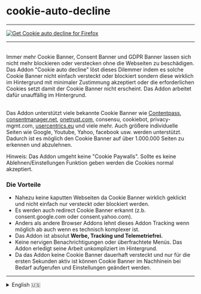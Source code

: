 # cookie-auto-decline

***

<a href="https://addons.mozilla.org/de/firefox/addon/cookie-auto-decline/"><img src="https://user-images.githubusercontent.com/585534/107280546-7b9b2a00-6a26-11eb-8f9f-f95932f4bfec.png" alt="Get Cookie auto decline for Firefox"></a>

***

  <br>
Immer mehr Cookie Banner, Consent Banner und GDPR Banner lassen sich nicht mehr blockieren oder verstecken ohne die Webseiten zu beschädigen. Das Addon "Cookie auto decline" löst dieses Dilemmer indem es solche Cookie Banner nicht einfach versteckt oder blockiert sondern diese wirklich im Hintergrund mit minimaler Zustimmung akzeptiert oder die erforderlichen Cookies setzt damit der Cookie Banner nicht erscheint. Das Addon arbeitet dafür unauffällig im Hintergrund.<br><br>

Das Addon unterstützt viele bekannte Cookie Banner wie [Contentpass](https://www.contentpass.net/de), [consentmanager.net](https://www.consentmanager.net/), [onetrust.com](https://www.onetrust.com/), consensu, cookiebot, privacy-mgmt.com, [usercentrics.eu](https://usercentrics.com/) und viele mehr. Auch größere individuelle Seiten wie Google, Youtube, Yahoo, facebook usw. werden unterstützt. Dadurch ist es möglich den Cookie Banner auf über 1.000.000 Seiten zu erkennen und abzulehnen.<br>

Hinweis: Das Addon umgeht keine "Cookie Paywalls". Sollte es keine Ablehnen/Einstellungen Funktion geben werden die Cookies normal akzeptiert.

<h3>Die Vorteile</h3>
<ul>
  <li>Nahezu keine kaputten Webseiten da Cookie Banner wirklich geklickt und nicht einfach nur versteckt oder blockiert werden.</li>
  <li>Es werden auch redirect Cookie Banner erkannt (z.b. consent.google.com oder consent.yahoo.com).</li>
  <li>Anders als andere Browser Addons lehnt dieses Addon Tracking wenn möglich ab auch wenn es technisch komplexer ist.</li>
  <li>Das Addon ist absolut <b>Werbe, Tracking und Telemetriefrei.</b></li>
  <li>Keine nervigen Benachrichtigungen oder überfrachtete Menüs. Das Addon erledigt seine Arbeit unkompliziert im Hintergrund.</li>
  <li>Da das Addon keine Cookie Banner dauerhaft versteckt und nur für die ersten Sekunden aktiv ist können Cookie Banner im Nachhinein bei Bedarf aufgerufen und Einstellungen geändert werden.</li>
</ul><hr>

<details>
  <summary>English 🇺🇸</summary>
  <br>
  More and more cookie banner, consent banner and GDPR banner can't be blocked or hidden without breaking the website. The Addon "Cookie auto decline" solving the problem by clicking the button or setting the required cookie so the banner doesn't appear. The addon works in the background without the need of further interaction.<br><br>
  
  The addon supports many cookie banner scripts like [Contentpass](https://www.contentpass.net/de), [consentmanager.net](https://www.consentmanager.net/), [onetrust.com](https://onetrust.com/), consensu, cookiebot, privacy-mgmt.com, [usercentrics.eu](https://usercentrics.com/) and more. Also self made cookie banner on bigger sites like on Google, Youtube, Yahoo or Facebook are supported. With this its possible to detect and decline the cookie banner on over 1.000.000 websites.<br>

Note: The addon doesn't circumvent "Cookie banner paywalls". When there is no decline or settings button the addon will click the accept button.

<h3>The advantages</h3>
<ul>
  <li>Nearly no broken pages because the cookie banner getting clicked, not just hidden or blocked.</li>
  <li>It also works with redirect cookie banner (like consent.google.com oder consent.yahoo.com).</li>
  <li>The addon trying to decline tracking even when its more complex.</li>
  <li>There are <b>no ads, no tracking und no Telemtry</b> at all.</li>
  <li>No annoying annoyances or heavy settings menus. The addon works in the background.</li>
  <li>The addon is only for a few seconds active so cookie banner settings can be changed after this (like enabling third-party videoplayer).</li>
</ul>
</details>
